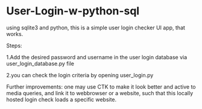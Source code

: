 # User-Login-w-python-sql
using sqlite3 and python, this is a simple user login checker UI app, that works.

Steps:  


1.Add the desired password and username in the user login database via user_login_database.py file

2.you can check the login criteria by opening user_login.py

Further improvements: one may use CTK to make it look better and active to media queries, and link it to webbrowser or a website, such that this locally hosted login check loads a specific website. 
